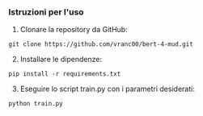 ### Istruzioni per l'uso

1. Clonare la repository da GitHub:

```
git clone https://github.com/vranc00/bert-4-mud.git
```

2. Installare le dipendenze:

```
pip install -r requirements.txt
```

3. Eseguire lo script train.py con i parametri desiderati:

```
python train.py
```
